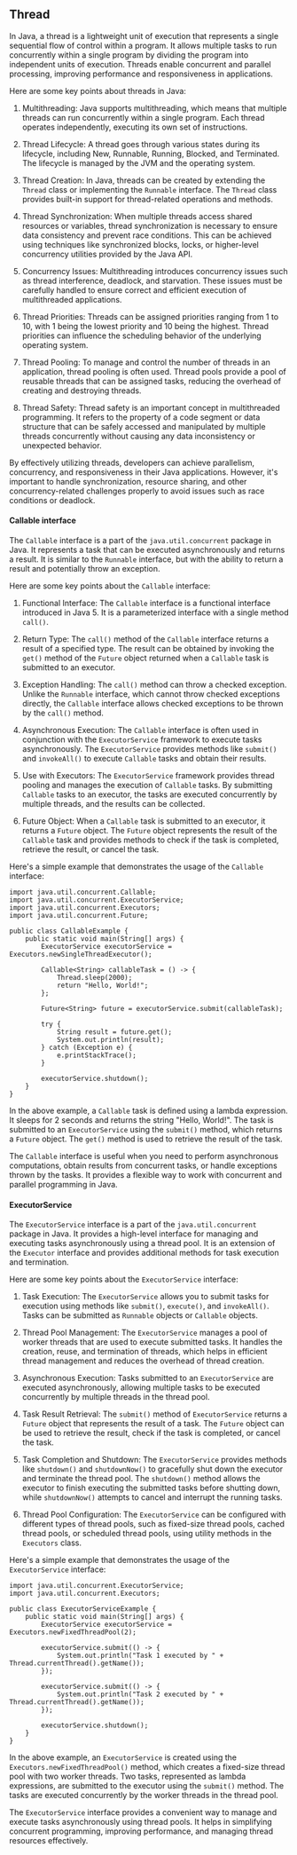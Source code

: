 ## Thread

In Java, a thread is a lightweight unit of execution that represents a single sequential flow of control within a program. It allows multiple tasks to run concurrently within a single program by dividing the program into independent units of execution. Threads enable concurrent and parallel processing, improving performance and responsiveness in applications.

Here are some key points about threads in Java:

1. Multithreading: Java supports multithreading, which means that multiple threads can run concurrently within a single program. Each thread operates independently, executing its own set of instructions.

2. Thread Lifecycle: A thread goes through various states during its lifecycle, including New, Runnable, Running, Blocked, and Terminated. The lifecycle is managed by the JVM and the operating system.

3. Thread Creation: In Java, threads can be created by extending the `Thread` class or implementing the `Runnable` interface. The `Thread` class provides built-in support for thread-related operations and methods.

4. Thread Synchronization: When multiple threads access shared resources or variables, thread synchronization is necessary to ensure data consistency and prevent race conditions. This can be achieved using techniques like synchronized blocks, locks, or higher-level concurrency utilities provided by the Java API.

5. Concurrency Issues: Multithreading introduces concurrency issues such as thread interference, deadlock, and starvation. These issues must be carefully handled to ensure correct and efficient execution of multithreaded applications.

6. Thread Priorities: Threads can be assigned priorities ranging from 1 to 10, with 1 being the lowest priority and 10 being the highest. Thread priorities can influence the scheduling behavior of the underlying operating system.

7. Thread Pooling: To manage and control the number of threads in an application, thread pooling is often used. Thread pools provide a pool of reusable threads that can be assigned tasks, reducing the overhead of creating and destroying threads.

8. Thread Safety: Thread safety is an important concept in multithreaded programming. It refers to the property of a code segment or data structure that can be safely accessed and manipulated by multiple threads concurrently without causing any data inconsistency or unexpected behavior.

By effectively utilizing threads, developers can achieve parallelism, concurrency, and responsiveness in their Java applications. However, it's important to handle synchronization, resource sharing, and other concurrency-related challenges properly to avoid issues such as race conditions or deadlock.

#### Callable interface 
The `Callable` interface is a part of the `java.util.concurrent` package in Java. It represents a task that can be executed asynchronously and returns a result. It is similar to the `Runnable` interface, but with the ability to return a result and potentially throw an exception.

Here are some key points about the `Callable` interface:

1. Functional Interface: The `Callable` interface is a functional interface introduced in Java 5. It is a parameterized interface with a single method `call()`.

2. Return Type: The `call()` method of the `Callable` interface returns a result of a specified type. The result can be obtained by invoking the `get()` method of the `Future` object returned when a `Callable` task is submitted to an executor.

3. Exception Handling: The `call()` method can throw a checked exception. Unlike the `Runnable` interface, which cannot throw checked exceptions directly, the `Callable` interface allows checked exceptions to be thrown by the `call()` method.

4. Asynchronous Execution: The `Callable` interface is often used in conjunction with the `ExecutorService` framework to execute tasks asynchronously. The `ExecutorService` provides methods like `submit()` and `invokeAll()` to execute `Callable` tasks and obtain their results.

5. Use with Executors: The `ExecutorService` framework provides thread pooling and manages the execution of `Callable` tasks. By submitting `Callable` tasks to an executor, the tasks are executed concurrently by multiple threads, and the results can be collected.

6. Future Object: When a `Callable` task is submitted to an executor, it returns a `Future` object. The `Future` object represents the result of the `Callable` task and provides methods to check if the task is completed, retrieve the result, or cancel the task.

Here's a simple example that demonstrates the usage of the `Callable` interface:

```
import java.util.concurrent.Callable;
import java.util.concurrent.ExecutorService;
import java.util.concurrent.Executors;
import java.util.concurrent.Future;

public class CallableExample {
    public static void main(String[] args) {
        ExecutorService executorService = Executors.newSingleThreadExecutor();

        Callable<String> callableTask = () -> {
            Thread.sleep(2000);
            return "Hello, World!";
        };

        Future<String> future = executorService.submit(callableTask);

        try {
            String result = future.get();
            System.out.println(result);
        } catch (Exception e) {
            e.printStackTrace();
        }

        executorService.shutdown();
    }
}
```

In the above example, a `Callable` task is defined using a lambda expression. It sleeps for 2 seconds and returns the string "Hello, World!". The task is submitted to an `ExecutorService` using the `submit()` method, which returns a `Future` object. The `get()` method is used to retrieve the result of the task.

The `Callable` interface is useful when you need to perform asynchronous computations, obtain results from concurrent tasks, or handle exceptions thrown by the tasks. It provides a flexible way to work with concurrent and parallel programming in Java.

#### ExecutorService

The `ExecutorService` interface is a part of the `java.util.concurrent` package in Java. It provides a high-level interface for managing and executing tasks asynchronously using a thread pool. It is an extension of the `Executor` interface and provides additional methods for task execution and termination.

Here are some key points about the `ExecutorService` interface:

1. Task Execution: The `ExecutorService` allows you to submit tasks for execution using methods like `submit()`, `execute()`, and `invokeAll()`. Tasks can be submitted as `Runnable` objects or `Callable` objects.

2. Thread Pool Management: The `ExecutorService` manages a pool of worker threads that are used to execute submitted tasks. It handles the creation, reuse, and termination of threads, which helps in efficient thread management and reduces the overhead of thread creation.

3. Asynchronous Execution: Tasks submitted to an `ExecutorService` are executed asynchronously, allowing multiple tasks to be executed concurrently by multiple threads in the thread pool.

4. Task Result Retrieval: The `submit()` method of `ExecutorService` returns a `Future` object that represents the result of a task. The `Future` object can be used to retrieve the result, check if the task is completed, or cancel the task.

5. Task Completion and Shutdown: The `ExecutorService` provides methods like `shutdown()` and `shutdownNow()` to gracefully shut down the executor and terminate the thread pool. The `shutdown()` method allows the executor to finish executing the submitted tasks before shutting down, while `shutdownNow()` attempts to cancel and interrupt the running tasks.

6. Thread Pool Configuration: The `ExecutorService` can be configured with different types of thread pools, such as fixed-size thread pools, cached thread pools, or scheduled thread pools, using utility methods in the `Executors` class.

Here's a simple example that demonstrates the usage of the `ExecutorService` interface:

```
import java.util.concurrent.ExecutorService;
import java.util.concurrent.Executors;

public class ExecutorServiceExample {
    public static void main(String[] args) {
        ExecutorService executorService = Executors.newFixedThreadPool(2);

        executorService.submit(() -> {
            System.out.println("Task 1 executed by " + Thread.currentThread().getName());
        });

        executorService.submit(() -> {
            System.out.println("Task 2 executed by " + Thread.currentThread().getName());
        });

        executorService.shutdown();
    }
}
```

In the above example, an `ExecutorService` is created using the `Executors.newFixedThreadPool()` method, which creates a fixed-size thread pool with two worker threads. Two tasks, represented as lambda expressions, are submitted to the executor using the `submit()` method. The tasks are executed concurrently by the worker threads in the thread pool.

The `ExecutorService` interface provides a convenient way to manage and execute tasks asynchronously using thread pools. It helps in simplifying concurrent programming, improving performance, and managing thread resources effectively.








